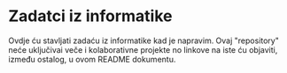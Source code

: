 # Zadatci iz informatike
Ovdje ću stavljati zadaću iz informatike kad je napravim.
Ovaj "repository" neće uključivai veče i kolaborativne projekte no linkove na iste ću objaviti,
između ostalog, u ovom README dokumentu.